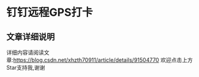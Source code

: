 # 钉钉远程GPS打卡
## 文章详细说明
详细内容请阅读文章:https://blog.csdn.net/xhzth70911/article/details/91504770
欢迎点击上方Star支持我,谢谢
